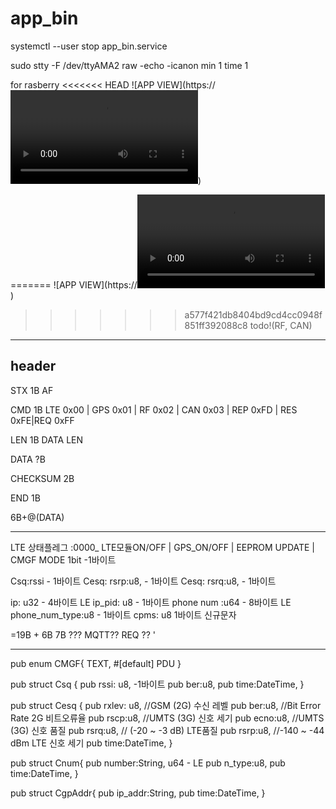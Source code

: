 # app_bin
systemctl --user stop app_bin.service

sudo stty -F /dev/ttyAMA2 raw -echo -icanon min 1 time 1

for rasberry
<<<<<<< HEAD
![APP VIEW](https://<video src="https://github-production-user-asset-6210df.s3.amazonaws.com/95202277/473815873-adb9b981-bcc4-4d2a-ac70-3d6570de7a7b.mp4" controls></video>)


=======
![APP VIEW](https://<video src="https://github-production-user-asset-6210df.s3.amazonaws.com/95202277/473815873-adb9b981-bcc4-4d2a-ac70-3d6570de7a7b.mp4" controls></video>)
>>>>>>> a577f421db8404bd9cd4cc0948f851ff392088c8
todo!(RF, CAN)
----------------------------------------------
header
---------------------------------------------
STX 1B
AF

CMD 1B 
LTE 0x00 | GPS 0x01 | RF 0x02 | CAN 0x03 | REP 0xFD | RES 0xFE|REQ 0xFF

LEN 1B
DATA LEN

DATA ?B

CHECKSUM 2B

END  1B

6B+@(DATA)
______________________________________________



LTE 
상태플레그 :0000_ LTE모듈ON/OFF | GPS_ON/OFF | EEPROM UPDATE | CMGF MODE 1bit  -1바이트

Csq:rssi - 1바이트
Cesq: rsrp:u8, - 1바이트
Cesq: rsrq:u8, - 1바이트

ip: u32      - 4바이트 LE 
ip_pid: u8   - 1바이트
phone num :u64   - 8바이트 LE
phone_num_type:u8    - 1바이트
cpms: u8     1바이트  신규문자

=19B + 6B
7B ??? MQTT?? REQ ??
'

---------------------------------------------
pub enum CMGF{
    TEXT,
    #[default]
    PDU
}

pub struct  Csq {
    pub rssi: u8,         -1바이트
    pub ber:u8,
    pub time:DateTime<Local>,
}


pub struct  Cesq {
    pub rxlev: u8, //GSM (2G) 수신 레벨
    pub ber:u8,  //Bit Error Rate 2G 비트오류율
    pub rscp:u8, //UMTS (3G) 신호 세기
    pub ecno:u8, //UMTS (3G) 신호 품질
    pub rsrq:u8, // (-20 ~ -3 dB) LTE품질
    pub rsrp:u8, //-140 ~ -44 dBm LTE 신호 세기
    pub time:DateTime<Local>,
}

pub struct Cnum{
    pub number:String,    u64 - LE
    pub n_type:u8,
    pub time:DateTime<Local>,
}

pub struct CgpAddr{
    pub ip_addr:String,
    pub time:DateTime<Local>,
}